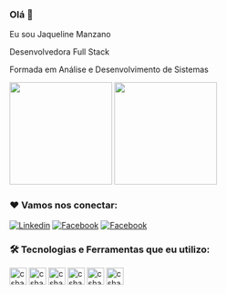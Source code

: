 ### Olá 👋

Eu sou Jaqueline Manzano

Desenvolvedora Full Stack

Formada em Análise e Desenvolvimento de Sistemas

<div>
   <img height="180em" src="https://github-readme-stats.vercel.app/api?username=jaquemanzano&show_icons=true&theme=tokyonight"/>
 <img height="180em" src="https://github-readme-stats.vercel.app/api/top-langs/?username=jaquemanzano&layout=compact&theme=tokyonight"/>

</div>

### ❤️ Vamos nos conectar:

[![Linkedin](https://img.shields.io/badge/LinkedIn-0077B5?style=for-the-badge&logo=linkedin&logoColor=white)](https://www.linkedin.com/in/jaqueline-santos-8a3b2b1a2/)
[![Facebook](	https://img.shields.io/badge/GitHub-100000?style=for-the-badge&logo=github&logoColor=white)](https://github.com/JaqueManzano/)
[![Facebook](https://img.shields.io/badge/Facebook-1877F2?style=for-the-badge&logo=facebook&logoColor=white)](https://www.facebook.com/jaqueline.aparecida1/)

### 🛠️ Tecnologias e Ferramentas que eu utilizo:

<div>
  <img align="center" alt="csharp" height="30" widht="40" src="https://cdn.jsdelivr.net/gh/devicons/devicon/icons/csharp/csharp-original.svg" />
  <img align="center" alt="csharp" height="30" widht="40" src="https://cdn.jsdelivr.net/gh/devicons/devicon/icons/html5/html5-original.svg" />
  <img align="center" alt="csharp" height="30" widht="40" src="https://cdn.jsdelivr.net/gh/devicons/devicon/icons/microsoftsqlserver/microsoftsqlserver-plain-wordmark.svg" />
  <img align="center" alt="csharp" height="30" widht="40" src="https://cdn.jsdelivr.net/gh/devicons/devicon/icons/dotnetcore/dotnetcore-original.svg" />
  <img align="center" alt="csharp" height="30" widht="40" src="https://cdn.jsdelivr.net/gh/devicons/devicon/icons/git/git-original-wordmark.svg" />
  <img align="center" alt="csharp" height="30" widht="40" src="https://cdn.jsdelivr.net/gh/devicons/devicon/icons/jira/jira-original-wordmark.svg" />

</div>

